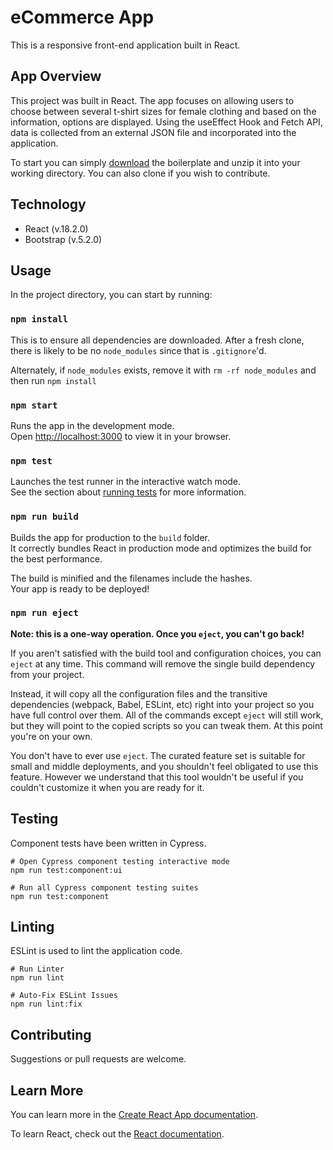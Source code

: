 # eCommerce App

This is a responsive front-end application built in React.

## App Overview

This project was built in React. The app focuses on allowing users to choose between several t-shirt sizes for female clothing and based on the information, options are displayed. Using the useEffect Hook and Fetch API, data is collected from an external JSON file and incorporated into the application. 

To start you can simply [download](https://github.com/sharvin3007/eCommerce-App/archive/master.zip) the boilerplate and unzip it into your working directory. You can also clone if you wish to contribute.

## Technology

* React (v.18.2.0)
* Bootstrap (v.5.2.0)

## Usage

In the project directory, you can start by running:

### `npm install`

This is to ensure all dependencies are downloaded. 
After a fresh clone, there is likely to be no `node_modules` since that is `.gitignore`'d.

Alternately, if `node_modules` exists, remove it with `rm -rf node_modules` and then run `npm install`

### `npm start`

Runs the app in the development mode.\
Open [http://localhost:3000](http://localhost:3000) to view it in your browser.

### `npm test`

Launches the test runner in the interactive watch mode.\
See the section about [running tests](https://facebook.github.io/create-react-app/docs/running-tests) for more information.

### `npm run build`

Builds the app for production to the `build` folder.\
It correctly bundles React in production mode and optimizes the build for the best performance.

The build is minified and the filenames include the hashes.\
Your app is ready to be deployed!

### `npm run eject`

**Note: this is a one-way operation. Once you `eject`, you can't go back!**

If you aren't satisfied with the build tool and configuration choices, you can `eject` at any time. This command will remove the single build dependency from your project.

Instead, it will copy all the configuration files and the transitive dependencies (webpack, Babel, ESLint, etc) right into your project so you have full control over them. All of the commands except `eject` will still work, but they will point to the copied scripts so you can tweak them. At this point you're on your own.

You don't have to ever use `eject`. The curated feature set is suitable for small and middle deployments, and you shouldn't feel obligated to use this feature. However we understand that this tool wouldn't be useful if you couldn't customize it when you are ready for it.

## Testing

Component tests have been written in Cypress.
```
# Open Cypress component testing interactive mode
npm run test:component:ui

# Run all Cypress component testing suites
npm run test:component
```

## Linting

ESLint is used to lint the application code. 
```
# Run Linter
npm run lint

# Auto-Fix ESLint Issues
npm run lint:fix
```

## Contributing

Suggestions or pull requests are welcome.

## Learn More

You can learn more in the [Create React App documentation](https://facebook.github.io/create-react-app/docs/getting-started).

To learn React, check out the [React documentation](https://reactjs.org/).
